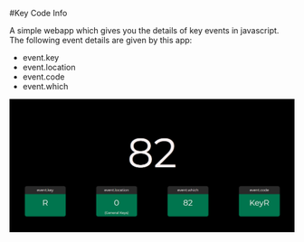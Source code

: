 #Key Code Info

A simple webapp which gives you the details of key events in javascript.
The following event details are given by this app:
- event.key
- event.location
- event.code
- event.which

![](./res/keycodeinfo.png)
